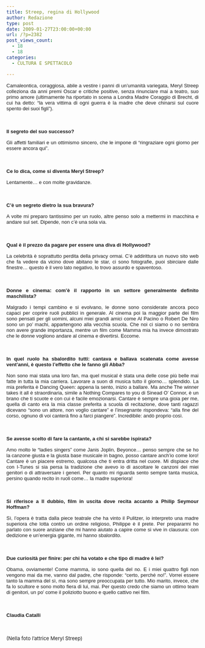 ```yaml
---
title: Streep, regina di Hollywood
author: Redazione
type: post
date: 2009-01-27T23:00:00+00:00
url: /?p=2382
post_views_count:
  - 18
  - 18
categories:
  - CULTURA E SPETTACOLO

---
```

<p style="margin&#45;bottom: 0cm" align="justify">
  <font face="Tahoma, sans&#45;serif"><font size="2">Camaleontica, coraggiosa, abile a vestire i panni di un&rsquo;umanit&agrave; variegata, Meryl Streep colleziona da anni premi Oscar e critiche positive, senza rinunciare mai a teatro, suo primo amore (ultimamente ha riportato in scena a Londra Madre Coraggio di Brecht, di cui ha detto: &ldquo;la vera vittima di ogni guerra &egrave; la madre che deve chinarsi sul cuore spento dei suoi figli&rdquo;).</font></font>
</p>

<p style="margin&#45;bottom: 0cm" align="justify">
  &nbsp;
</p>

<p align="justify">
  <font face="Tahoma, sans&#45;serif"><font size="2"><strong>Il segreto del suo successo? </strong></font></font>
</p>

<p align="justify">
  <font face="Tahoma, sans&#45;serif"><font size="2">Gli affetti familiari e un ottimismo sincero, che le impone di &ldquo;ringraziare ogni giorno per essere ancora qui&rdquo;.</font></font>
</p>

<p style="margin&#45;bottom: 0cm" align="justify">
  &nbsp;
</p>

<p align="justify">
  <font face="Tahoma, sans&#45;serif"><font size="2"><strong>Ce lo dica, come si diventa Meryl Streep?</strong></font></font>
</p>

<p align="justify">
  <font face="Tahoma, sans&#45;serif"><font size="2">Lentamente&hellip; e con molte gravidanze.</font></font>
</p>

<p style="margin&#45;bottom: 0cm" align="justify">
  &nbsp;
</p>

<p align="justify">
  <font face="Tahoma, sans&#45;serif"><font size="2"><strong>C&rsquo;&egrave; un segreto dietro la sua bravura?</strong></font></font>
</p>

<p align="justify">
  <font face="Tahoma, sans&#45;serif"><font size="2">A volte mi preparo tantissimo per un ruolo, altre penso solo a mettermi in macchina e andare sul set. Dipende, non c&rsquo;&egrave; una sola via.</font></font>
</p>

<p style="margin&#45;bottom: 0cm" align="justify">
  &nbsp;
</p>

<p align="justify">
  <font face="Tahoma, sans&#45;serif"><font size="2"><strong>Qual &egrave; il prezzo da pagare per essere una diva di Hollywood? </strong></font></font>
</p>

<p align="justify">
  <font face="Tahoma, sans&#45;serif"><font size="2">La celebrit&agrave; &egrave; soprattutto perdita della privacy ormai. C&rsquo;&egrave; addirittura un nuovo sito web che fa vedere da vicino dove abitano le star, ci sono fotografie, puoi sbirciare dalle finestre&hellip; questo &egrave; il vero lato negativo, lo trovo assurdo e spaventoso.</font></font>
</p>

<p style="margin&#45;bottom: 0cm" align="justify">
  &nbsp;
</p>

<p align="justify">
  <font face="Tahoma, sans&#45;serif"><font size="2"><strong>Donne e cinema: com&rsquo;&egrave; il rapporto in un settore generalmente definito maschilista? </strong></font></font>
</p>

<p align="justify">
  <font face="Tahoma, sans&#45;serif"><font size="2">Malgrado i tempi cambino e si evolvano, le donne sono considerate ancora poco capaci per coprire ruoli pubblici in generale. Al cinema poi la maggior parte dei film sono pensati per gli uomini, alcuni miei grandi amici come Al Pacino o Robert De Niro sono un po&rsquo; machi, appartengono alla vecchia scuola. Che noi ci siamo o no sembra non avere grande importanza, mentre un film come Mamma mia ha invece dimostrato che le donne vogliono andare al cinema e divertirsi. Eccome.</font></font>
</p>

<p style="margin&#45;bottom: 0cm" align="justify">
  &nbsp;
</p>

<p align="justify">
  <font face="Tahoma, sans&#45;serif"><font size="2"><strong>In quel ruolo ha sbalordito tutti: cantava e ballava scatenata come avesse vent&rsquo;anni, &egrave; questo l&rsquo;effetto che le fanno gli Abba?</strong></font></font>
</p>

<p align="justify">
  <font face="Tahoma, sans&#45;serif"><font size="2">Non sono mai stata una loro fan, ma quel musical &egrave; stata una delle cose pi&ugrave; belle mai fatte in tutta la mia carriera. Lavorare a suon di musica tutto il giorno&hellip; splendido. La mia preferita &egrave; Dancing Queen: appena la sento, inizio a ballare. Ma anche The winner takes it all &egrave; straordinaria, simile a Nothing Compares to you di Sinead O&rsquo; Connor, &egrave; un brano che ti scuote e con cui &egrave; facile emozionarsi. Cantare &egrave; sempre una gioia per me, quella di canto era la mia classe preferita a scuola di recitazione, dove tanti ragazzi dicevano &ldquo;sono un attore, non voglio cantare&rdquo; e l&rsquo;insegnante rispondeva: &ldquo;alla fine del corso, ognuno di voi canter&agrave; fino a farci piangere&rdquo;. Incredibile: and&ograve; proprio cos&igrave;.</font></font>
</p>

<p style="margin&#45;bottom: 0cm" align="justify">
  &nbsp;
</p>

<p align="justify">
  <font face="Tahoma, sans&#45;serif"><font size="2"><strong>Se avesse scelto di fare la cantante, a chi si sarebbe ispirata? </strong></font></font>
</p>

<p align="justify">
  <font face="Tahoma, sans&#45;serif"><font size="2">Amo molto le &ldquo;ladies singers&rdquo; come Janis Joplin, Beyonce&hellip; penso sempre che se ho la canzone giusta e la giusta base musicale in bagno, posso cantare anch&rsquo;io come loro! Cantare &egrave; un piacere estremo, qualcosa che ti entra dritta nel cuore. Mi dispiace che con I&#45;Tunes si sia persa la tradizione che avevo io di ascoltare le canzoni dei miei genitori o di attraversare i generi. Per quanto mi riguarda sento sempre tanta musica, persino quando recito in ruoli come&hellip; la madre superiora!</font></font>
</p>

<p style="margin&#45;bottom: 0cm" align="justify">
  &nbsp;
</p>

<p align="justify">
  <font face="Tahoma, sans&#45;serif"><font size="2"><strong>Si riferisce a Il dubbio, film in uscita dove recita accanto a Philip Seymour Hoffman?</strong> </font></font>
</p>

<p align="justify">
  <font face="Tahoma, sans&#45;serif"><font size="2">S&igrave;, l&rsquo;opera &egrave; tratta dalla piece teatrale che ha vinto il Pulitzer, io interpreto una madre superiora che lotta contro un ordine religioso, Philippe &egrave; il prete. Per prepararmi ho parlato con suore anziane che mi hanno aiutato a capire come si vive in clausura: con dedizione e un&rsquo;energia gigante, mi hanno sbalordito.</font></font>
</p>

<p style="margin&#45;bottom: 0cm" align="justify">
  &nbsp;
</p>

<p align="justify">
  <font face="Tahoma, sans&#45;serif"><font size="2"><strong>Due curiosit&agrave; per finire: per chi ha votato e che tipo di madre &egrave; lei? </strong></font></font>
</p>

<p align="justify">
  <font face="Tahoma, sans&#45;serif"><font size="2">Obama, ovviamente! Come mamma, io sono quella del no. E i miei quattro figli non vengono mai da me, vanno dal padre, che risponde: &ldquo;certo, perch&eacute; no!&rdquo;. Vorrei essere tanto la mamma del s&igrave;, ma sono sempre preoccupata per tutto. Mio marito, invece, che fa lo scultore e sono molto fiera di lui, mai. Per questo credo che siamo un ottimo team di genitori, un po&rsquo; come il poliziotto buono e quello cattivo nei film.</font></font>
</p>

<p align="justify">
  &nbsp;
</p>

<p style="margin&#45;bottom: 0cm" align="justify">
  <font face="Tahoma, sans&#45;serif"><font size="2"><strong>Claudia Catalli</strong></font></font>
</p>

<p style="margin&#45;bottom: 0cm" align="justify">
  &nbsp;
</p>

<p style="margin&#45;bottom: 0cm" align="justify">
  <font size="2">(Nella foto l&#8217;attrice Meryl Streep)</font>
</p>